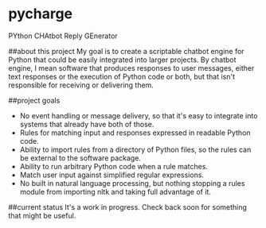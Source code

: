 # pycharge
PYthon CHAtbot Reply GEnerator

##about this project
My goal is to create a scriptable chatbot engine for Python that could be easily integrated into larger projects. By chatbot engine, I mean software that produces responses to user messages, either text responses or the execution of Python code or both, but that isn't responsible for receiving or delivering them.

##project goals
- No event handling or message delivery, so that it's easy to integrate into systems that already have both of those.
- Rules for matching input and responses expressed in readable Python code.
- Ability to import rules from a directory of Python files, so the rules can be external to the software package.
- Ability to run arbitrary Python code when a rule matches.
- Match user input against simplified regular expressions.
- No built in natural language processing, but nothing stopping a rules module from importing nltk and taking full advantage of it.

##current status
It's a work in progress. Check back soon for something that might be useful.
